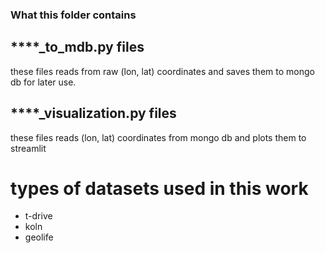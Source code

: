 ### What this folder contains

## ****_to_mdb.py files
these files reads from raw (lon, lat) coordinates and saves them to mongo db for later use.

## ****_visualization.py files
these files reads (lon, lat) coordinates from mongo db and plots them to streamlit

# types of datasets used in this work
- t-drive
- koln
- geolife
